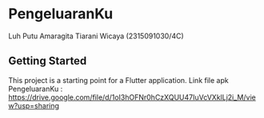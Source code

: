 # PengeluaranKu

Luh Putu Amaragita Tiarani Wicaya (2315091030/4C)

## Getting Started

This project is a starting point for a Flutter application.
Link file apk PengeluaranKu : https://drive.google.com/file/d/1oI3hOFNr0hCzXQUU47IuVcVXklLj2i_M/view?usp=sharing
